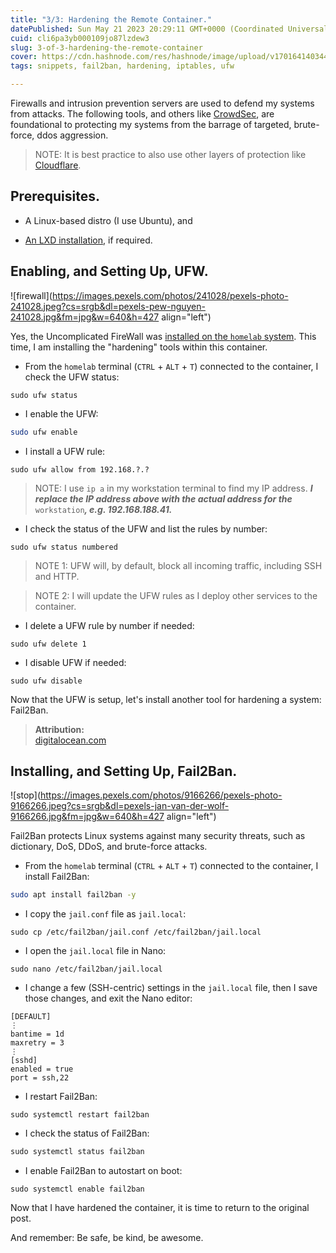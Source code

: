 ```yaml
---
title: "3/3: Hardening the Remote Container."
datePublished: Sun May 21 2023 20:29:11 GMT+0000 (Coordinated Universal Time)
cuid: cli6pa3yb000109jo87lzdew3
slug: 3-of-3-hardening-the-remote-container
cover: https://cdn.hashnode.com/res/hashnode/image/upload/v1701641403448/f8e60f85-253d-45cb-a581-8b02c072cf56.png
tags: snippets, fail2ban, hardening, iptables, ufw

---
```


Firewalls and intrusion prevention servers are used to defend my systems from attacks. The following tools, and others like [CrowdSec](https://solodev.app/10-of-10-crowdsec-in-the-docker-container), are foundational to protecting my systems from the barrage of targeted, brute-force, ddos aggression.

> NOTE: It is best practice to also use other layers of protection like [Cloudflare](https://one.dash.cloudflare.com/).

## Prerequisites.

* A Linux-based distro (I use Ubuntu), and
    
* [An LXD installation](https://solodev.app/2-of-10-lxd-on-the-homelab), if required.
    

## Enabling, and Setting Up, UFW.

![firewall](https://images.pexels.com/photos/241028/pexels-photo-241028.jpeg?cs=srgb&dl=pexels-pew-nguyen-241028.jpg&fm=jpg&w=640&h=427 align="left")

Yes, the Uncomplicated FireWall was [installed on the `homelab` system](https://solodev.app/2-of-8-lxd-on-the-homelab#heading-enabling-and-setting-up-ufw). This time, I am installing the "hardening" tools within this container.

* From the `homelab` terminal (`CTRL` + `ALT` + `T`) connected to the container, I check the UFW status:
    

```plaintext
sudo ufw status
```

* I enable the UFW:
    

```bash
sudo ufw enable
```

* I install a UFW rule:
    

```plaintext
sudo ufw allow from 192.168.?.?
```

> NOTE: I use `ip a` in my workstation terminal to find my IP address. ***I replace the IP address above with the actual address for the*** `workstation`***, e.g. 192.168.188.41.***

* I check the status of the UFW and list the rules by number:
    

```plaintext
sudo ufw status numbered
```

> NOTE 1: UFW will, by default, block all incoming traffic, including SSH and HTTP.

> NOTE 2: I will update the UFW rules as I deploy other services to the container.

* I delete a UFW rule by number if needed:
    

```plaintext
sudo ufw delete 1
```

* I disable UFW if needed:
    

```plaintext
sudo ufw disable
```

Now that the UFW is setup, let's install another tool for hardening a system: Fail2Ban.

> **Attribution:**  
> [digitalocean.com](https://www.digitalocean.com/community/tutorials/ufw-essentials-common-firewall-rules-and-commands)

## Installing, and Setting Up, Fail2Ban.

![stop](https://images.pexels.com/photos/9166266/pexels-photo-9166266.jpeg?cs=srgb&dl=pexels-jan-van-der-wolf-9166266.jpg&fm=jpg&w=640&h=427 align="left")

Fail2Ban protects Linux systems against many security threats, such as dictionary, DoS, DDoS, and brute-force attacks.

* From the `homelab` terminal (`CTRL` + `ALT` + `T`) connected to the container, I install Fail2Ban:
    

```bash
sudo apt install fail2ban -y
```

* I copy the `jail.conf` file as `jail.local`:
    

```plaintext
sudo cp /etc/fail2ban/jail.conf /etc/fail2ban/jail.local
```

* I open the `jail.local` file in Nano:
    

```plaintext
sudo nano /etc/fail2ban/jail.local
```

* I change a few (SSH-centric) settings in the `jail.local` file, then I save those changes, and exit the Nano editor:
    

```plaintext
[DEFAULT]
⋮
bantime = 1d
maxretry = 3
⋮
[sshd]
enabled = true
port = ssh,22
```

* I restart Fail2Ban:
    

```plaintext
sudo systemctl restart fail2ban
```

* I check the status of Fail2Ban:
    

```javascript
sudo systemctl status fail2ban
```

* I enable Fail2Ban to autostart on boot:
    

```plaintext
sudo systemctl enable fail2ban
```

Now that I have hardened the container, it is time to return to the original post.

And remember: Be safe, be kind, be awesome.
